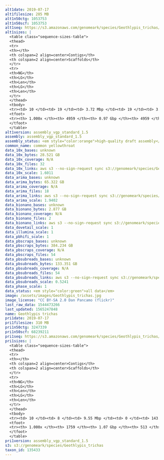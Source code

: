 ```yaml
---
alt1date: 2019-07-17
alt1filesize: 285 MB
alt1n50ctg: 1053753
alt1n50scf: 1053753
alt1seq: https://s3.amazonaws.com/genomeark/species/Geothlypis_trichas/bGeoTri1/assembly_vgp_standard_1.5/bGeoTri1.alt.asm.20190717.fasta.gz
alt1sizes: |
  <table class="sequence-sizes-table">
  <thead>
  <tr>
  <th></th>
  <th colspan=2 align=center>Contigs</th>
  <th colspan=2 align=center>Scaffolds</th>
  </tr>
  <tr>
  <th>NG</th>
  <th>LG</th>
  <th>Len</th>
  <th>LG</th>
  <th>Len</th>
  </tr>
  </thead>
  <tbody>
  <tr><td> 10 </td><td> 19 </td><td> 3.72 Mbp </td><td> 19 </td><td> 3.72 Mbp </td></tr>  <tr><td> 20 </td><td> 51 </td><td> 2.70 Mbp </td><td> 51 </td><td> 2.70 Mbp </td></tr>  <tr><td> 30 </td><td> 93 </td><td> 1.97 Mbp </td><td> 93 </td><td> 1.97 Mbp </td></tr>  <tr><td> 40 </td><td> 152 </td><td> 1.39 Mbp </td><td> 152 </td><td> 1.39 Mbp </td></tr>  <tr style="background-color:#cccccc;"><td> 50 </td><td> 233 </td><td> 1.05 Mbp </td><td> 233 </td><td> 1.05 Mbp </td></tr>  <tr><td> 60 </td><td> 348 </td><td> 0.70 Mbp </td><td> 348 </td><td> 0.70 Mbp </td></tr>  <tr><td> 70 </td><td> 529 </td><td> 0.42 Mbp </td><td> 529 </td><td> 0.42 Mbp </td></tr>  <tr><td> 80 </td><td> 852 </td><td> 0.21 Mbp </td><td> 852 </td><td> 0.21 Mbp </td></tr>  <tr><td> 90 </td><td> 1628 </td><td> 71.66 Kbp </td><td> 1628 </td><td> 71.66 Kbp </td></tr>  <tr><td> 100 </td><td> 4958 </td><td> 564  bp </td><td> 4958 </td><td> 564  bp </td></tr>  </tbody>
  <tfoot>
  <tr><th> 1.000x </th><th> 4959 </th><th> 0.97 Gbp </th><th> 4959 </th><th> 0.97 Gbp </th></tr>
  </tfoot>
  </table>
alt1version: assembly_vgp_standard_1.5
assembly: assembly_vgp_standard_1.5
assembly_status: <em style="color:orange">high-quality draft assembly</em>
common_name: common yellowthroat
data_10x_bases: unknown
data_10x_bytes: 28.521 GB
data_10x_coverage: N/A
data_10x_files: 32
data_10x_links: aws s3 --no-sign-request sync s3://genomeark/species/Geothlypis_trichas/bGeoTri1/genomic_data/10x/ .<br>
data_10x_scale: 1.6011
data_arima_bases: unknown
data_arima_bytes: 65.322 GB
data_arima_coverage: N/A
data_arima_files: 18
data_arima_links: aws s3 --no-sign-request sync s3://genomeark/species/Geothlypis_trichas/bGeoTri1/genomic_data/arima/ .<br>
data_arima_scale: 1.9402
data_bionano_bases: unknown
data_bionano_bytes: 2.877 GB
data_bionano_coverage: N/A
data_bionano_files: 2
data_bionano_links: aws s3 --no-sign-request sync s3://genomeark/species/Geothlypis_trichas/bGeoTri1/genomic_data/bionano/ .<br>
data_dovetail_scale: 1
data_illumina_scale: 1
data_pbhifi_scale: 1
data_pbscraps_bases: unknown
data_pbscraps_bytes: 384.234 GB
data_pbscraps_coverage: N/A
data_pbscraps_files: 54
data_pbsubreads_bases: unknown
data_pbsubreads_bytes: 133.351 GB
data_pbsubreads_coverage: N/A
data_pbsubreads_files: 54
data_pbsubreads_links: aws s3 --no-sign-request sync s3://genomeark/species/Geothlypis_trichas/bGeoTri1/genomic_data/pacbio/ . --exclude "*scraps.bam* --exclude "*ccs.bam*"<br>
data_pbsubreads_scale: 0.5241
data_phase_scale: 1
data_status: <em style="color:green">all data</em>
image: /assets/images/Geothlypis_trichas.jpg
image_license: "CC BY-SA 2.0 Dan Pancamo (flickr)"
last_raw_data: 1544473266
last_updated: 1565247848
name: Geothlypis trichas
pri1date: 2019-07-17
pri1filesize: 310 MB
pri1n50ctg: 3247339
pri1n50scf: 68239211
pri1seq: https://s3.amazonaws.com/genomeark/species/Geothlypis_trichas/bGeoTri1/assembly_vgp_standard_1.5/bGeoTri1.pri.asm.20190717.fasta.gz
pri1sizes: |
  <table class="sequence-sizes-table">
  <thead>
  <tr>
  <th></th>
  <th colspan=2 align=center>Contigs</th>
  <th colspan=2 align=center>Scaffolds</th>
  </tr>
  <tr>
  <th>NG</th>
  <th>LG</th>
  <th>Len</th>
  <th>LG</th>
  <th>Len</th>
  </tr>
  </thead>
  <tbody>
  <tr><td> 10 </td><td> 8 </td><td> 9.55 Mbp </td><td> 0 </td><td> 143.27 Mbp </td></tr>  <tr><td> 20 </td><td> 20 </td><td> 8.34 Mbp </td><td> 1 </td><td> 112.37 Mbp </td></tr>  <tr><td> 30 </td><td> 35 </td><td> 6.14 Mbp </td><td> 2 </td><td> 94.71 Mbp </td></tr>  <tr><td> 40 </td><td> 54 </td><td> 4.69 Mbp </td><td> 4 </td><td> 70.71 Mbp </td></tr>  <tr style="background-color:#cccccc;"><td> 50 </td><td> 81 </td><td style="background-color:#88ff88;"> 3.25 Mbp </td><td> 5 </td><td style="background-color:#88ff88;"> 68.24 Mbp </td></tr>  <tr><td> 60 </td><td> 120 </td><td> 2.26 Mbp </td><td> 8 </td><td> 31.96 Mbp </td></tr>  <tr><td> 70 </td><td> 179 </td><td> 1.31 Mbp </td><td> 12 </td><td> 20.88 Mbp </td></tr>  <tr><td> 80 </td><td> 283 </td><td> 0.82 Mbp </td><td> 18 </td><td> 16.10 Mbp </td></tr>  <tr><td> 90 </td><td> 484 </td><td> 0.32 Mbp </td><td> 29 </td><td> 5.78 Mbp </td></tr>  <tr><td> 100 </td><td> 1758 </td><td> 813  bp </td><td> 512 </td><td> 1.63 Kbp </td></tr>  </tbody>
  <tfoot>
  <tr><th> 1.000x </th><th> 1759 </th><th> 1.07 Gbp </th><th> 513 </th><th> 1.10 Gbp </th></tr>
  </tfoot>
  </table>
pri1version: assembly_vgp_standard_1.5
s3: s3://genomeark/species/Geothlypis_trichas
taxon_id: 135433
---
```


